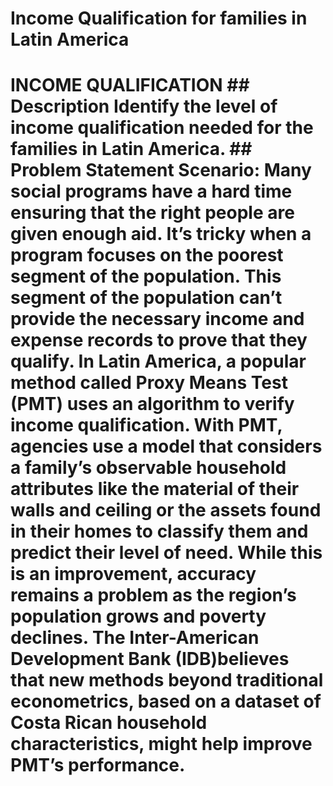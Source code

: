 # Income Qualification for families in Latin America
 # INCOME QUALIFICATION  ## Description  Identify the level of income qualification needed for the families in Latin America.  ## Problem Statement Scenario: Many social programs have a hard time ensuring that the right people are given enough aid. It’s tricky when a program focuses on the poorest segment of the population. This segment of the population can’t provide the necessary income and expense records to prove that they qualify.  In Latin America, a popular method called Proxy Means Test (PMT) uses an algorithm to verify income qualification. With PMT, agencies use a model that considers a family’s observable household attributes like the material of their walls and ceiling or the assets found in their homes to classify them and predict their level of need.  While this is an improvement, accuracy remains a problem as the region’s population grows and poverty declines.  The Inter-American Development Bank (IDB)believes that new methods beyond traditional econometrics, based on a dataset of Costa Rican household characteristics, might help improve PMT’s performance.
